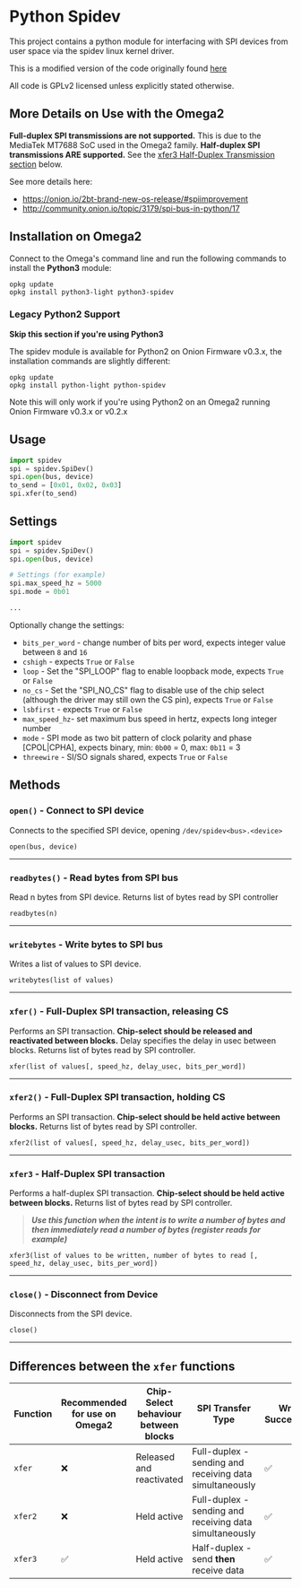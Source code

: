 # Python Spidev

This project contains a python module for interfacing with SPI devices from user space via the spidev linux kernel driver.

This is a modified version of the code originally found [here](http://elk.informatik.fh-augsburg.de/da/da-49/trees/pyap7k/lang/py-spi)

All code is GPLv2 licensed unless explicitly stated otherwise.

## More Details on Use with the Omega2

**Full-duplex SPI transmissions are not supported.** This is due to the MediaTek MT7688 SoC used in the Omega2 family. **Half-duplex SPI transmissions ARE supported.** See the [xfer3 Half-Duplex Transmission section](#xfer3---half-duplex-spi-transaction) below. 

See more details here:

* https://onion.io/2bt-brand-new-os-release/#spiimprovement
* http://community.onion.io/topic/3179/spi-bus-in-python/17

## Installation on Omega2

Connect to the Omega's command line and run the following commands to install the **Python3** module:
```
opkg update
opkg install python3-light python3-spidev
```

### Legacy Python2 Support

**Skip this section if you're using Python3**

The spidev module is available for Python2 on Onion Firmware v0.3.x, the installation commands are slightly different:

```
opkg update
opkg install python-light python-spidev
```

Note this will only work if you're using Python2 on an Omega2 running Onion Firmware v0.3.x or v0.2.x


## Usage

```python
import spidev
spi = spidev.SpiDev()
spi.open(bus, device)
to_send = [0x01, 0x02, 0x03]
spi.xfer(to_send)
```

## Settings


```python
import spidev
spi = spidev.SpiDev()
spi.open(bus, device)

# Settings (for example)
spi.max_speed_hz = 5000
spi.mode = 0b01

...
```

Optionally change the settings:

* `bits_per_word` - change number of bits per word, expects integer value between `8` and `16`
* `cshigh` - expects `True` or `False`
* `loop` - Set the "SPI_LOOP" flag to enable loopback mode, expects `True` or `False`
* `no_cs` - Set the "SPI_NO_CS" flag to disable use of the chip select (although the driver may still own the CS pin), expects `True` or `False`
* `lsbfirst` - expects `True` or `False`
* `max_speed_hz`- set maximum bus speed in hertz, expects long integer number
* `mode` - SPI mode as two bit pattern of clock polarity and phase [CPOL|CPHA], expects binary, min: `0b00` = 0, max: `0b11` = 3
* `threewire` - SI/SO signals shared, expects `True` or `False`

## Methods

### `open()` - Connect to SPI device

Connects to the specified SPI device, opening `/dev/spidev<bus>.<device>`
```
open(bus, device)
```

---

### `readbytes()` - Read bytes from SPI bus

Read n bytes from SPI device. Returns list of bytes read by SPI controller
```
readbytes(n)
```
---

### `writebytes` - Write bytes to SPI bus

Writes a list of values to SPI device.
```
writebytes(list of values)
```
---

### `xfer()` - Full-Duplex SPI transaction, releasing CS

Performs an SPI transaction. **Chip-select should be released and reactivated between blocks.**
Delay specifies the delay in usec between blocks. Returns list of bytes read by SPI controller.
```
xfer(list of values[, speed_hz, delay_usec, bits_per_word])
```
---

### `xfer2()` - Full-Duplex SPI transaction, holding CS

Performs an SPI transaction. **Chip-select should be held active between blocks.**
Returns list of bytes read by SPI controller.
```
xfer2(list of values[, speed_hz, delay_usec, bits_per_word])
```
---

### `xfer3` - Half-Duplex SPI transaction
Performs a half-duplex SPI transaction. **Chip-select should be held active between blocks.**
Returns list of bytes read by SPI controller. 
> ***Use this function when the intent is to write a number of bytes and then immediately read a number of bytes (register reads for example)***
```
xfer3(list of values to be written, number of bytes to read [, speed_hz, delay_usec, bits_per_word])
```

---

### `close()` - Disconnect from Device

Disconnects from the SPI device.
```
close()
```

---


## Differences between the `xfer` functions

| Function | Recommended for use on Omega2 | Chip-Select behaviour between blocks | SPI Transfer Type                                       | Writes Successfully | Reads Successfully |
|----------|-------------------------------|--------------------------------------|---------------------------------------------------------|---------------------|--------------------|
| `xfer`   | ❌                             | Released and reactivated             | Full-duplex - sending and receiving data simultaneously | ✅                   | ❌                  |
| `xfer2`  | ❌                             | Held active                          | Full-duplex - sending and receiving data simultaneously | ✅                   | ❌                  |
| `xfer3`  | ✅                             | Held active                          | Half-duplex - send **then** receive data                | ✅                   | ✅                  |
